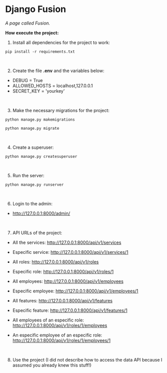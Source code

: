 # Django Fusion

_A page called Fusion._

**How execute the project:**

1. Install all dependencies for the project to work:
```pip
pip install -r requirements.txt
```

<br>

2. Create the file **.env** and the variables below:
- DEBUG = True
- ALLOWED_HOSTS = localhost,127.0.0.1
- SECRET_KEY = 'yourkey'

<br>

3. Make the necessary migrations for the project:
```sudo
python manage.py makemigrations
```
```sudo
python manage.py migrate
```

<br>

4. Create a superuser:
```sudo
python manage.py createsuperuser
```

<br>

5. Run the server:
```sudo
python manage.py runserver
```

<br>

6. Login to the admin:
- http://127.0.0.1:8000/admin/

<br>

7. API URLs of the project:
- All the services: http://127.0.0.1:8000/api/v1/services
- Especific service: http://127.0.0.1:8000/api/v1/services/1

- All roles: http://127.0.0.1:8000/api/v1/roles
- Especific role: http://127.0.0.1:8000/api/v1/roles/1

- All employees: http://127.0.0.1:8000/api/v1/employees
- Especific employee: http://127.0.0.1:8000/api/v1/employees/1

- All features: http://127.0.0.1:8000/api/v1/features
- Especific feature: http://127.0.0.1:8000/api/v1/features/1

- All employees of an especific role: http://127.0.0.1:8000/api/v1/roles/1/employees
- An especific employee of an especific role: http://127.0.0.1:8000/api/v1/roles/1/employees/1

<br>


8. Use the project (I did not describe how to access the data API because 
I assumed you already knew this stuff!)

<br>
